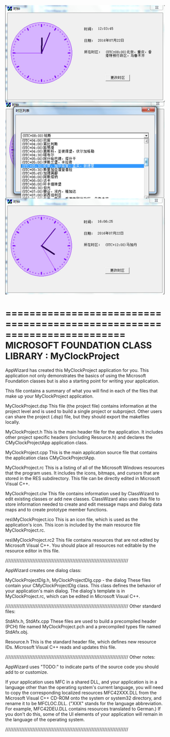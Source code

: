 <img src = "clock.jpg" />


========================================================================
       MICROSOFT FOUNDATION CLASS LIBRARY : MyClockProject
========================================================================


AppWizard has created this MyClockProject application for you.  This application
not only demonstrates the basics of using the Microsoft Foundation classes
but is also a starting point for writing your application.

This file contains a summary of what you will find in each of the files that
make up your MyClockProject application.

MyClockProject.dsp
    This file (the project file) contains information at the project level and
    is used to build a single project or subproject. Other users can share the
    project (.dsp) file, but they should export the makefiles locally.

MyClockProject.h
    This is the main header file for the application.  It includes other
    project specific headers (including Resource.h) and declares the
    CMyClockProjectApp application class.

MyClockProject.cpp
    This is the main application source file that contains the application
    class CMyClockProjectApp.

MyClockProject.rc
    This is a listing of all of the Microsoft Windows resources that the
    program uses.  It includes the icons, bitmaps, and cursors that are stored
    in the RES subdirectory.  This file can be directly edited in Microsoft
	Visual C++.

MyClockProject.clw
    This file contains information used by ClassWizard to edit existing
    classes or add new classes.  ClassWizard also uses this file to store
    information needed to create and edit message maps and dialog data
    maps and to create prototype member functions.

res\MyClockProject.ico
    This is an icon file, which is used as the application's icon.  This
    icon is included by the main resource file MyClockProject.rc.

res\MyClockProject.rc2
    This file contains resources that are not edited by Microsoft 
	Visual C++.  You should place all resources not editable by
	the resource editor in this file.




/////////////////////////////////////////////////////////////////////////////

AppWizard creates one dialog class:

MyClockProjectDlg.h, MyClockProjectDlg.cpp - the dialog
    These files contain your CMyClockProjectDlg class.  This class defines
    the behavior of your application's main dialog.  The dialog's
    template is in MyClockProject.rc, which can be edited in Microsoft
	Visual C++.


/////////////////////////////////////////////////////////////////////////////
Other standard files:

StdAfx.h, StdAfx.cpp
    These files are used to build a precompiled header (PCH) file
    named MyClockProject.pch and a precompiled types file named StdAfx.obj.

Resource.h
    This is the standard header file, which defines new resource IDs.
    Microsoft Visual C++ reads and updates this file.

/////////////////////////////////////////////////////////////////////////////
Other notes:

AppWizard uses "TODO:" to indicate parts of the source code you
should add to or customize.

If your application uses MFC in a shared DLL, and your application is 
in a language other than the operating system's current language, you
will need to copy the corresponding localized resources MFC42XXX.DLL
from the Microsoft Visual C++ CD-ROM onto the system or system32 directory,
and rename it to be MFCLOC.DLL.  ("XXX" stands for the language abbreviation.
For example, MFC42DEU.DLL contains resources translated to German.)  If you
don't do this, some of the UI elements of your application will remain in the
language of the operating system.

/////////////////////////////////////////////////////////////////////////////
